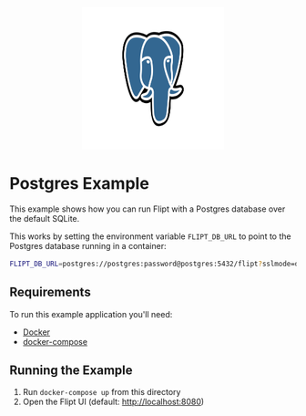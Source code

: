 <p align="center">
    <img src="../../images/postgresql.svg" alt="Postgres" width=250 height=250 />
</p>

# Postgres Example

This example shows how you can run Flipt with a Postgres database over the default SQLite.

This works by setting the environment variable `FLIPT_DB_URL` to point to the Postgres database running in a container:

```bash
FLIPT_DB_URL=postgres://postgres:password@postgres:5432/flipt?sslmode=disable
```

## Requirements

To run this example application you'll need:

* [Docker](https://docs.docker.com/install/)
* [docker-compose](https://docs.docker.com/compose/install/)

## Running the Example

1. Run `docker-compose up` from this directory
1. Open the Flipt UI (default: [http://localhost:8080](http://localhost:8080))
